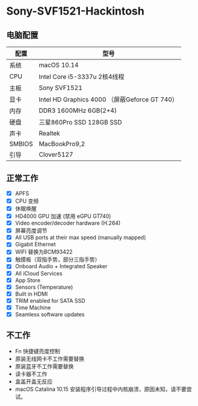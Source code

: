 # Sony-SVF1521-Hackintosh

## 电脑配置
|配置|型号|
|----|----|
|系统|macOS 10.14|
|CPU|Intel Core i5-3337u 2核4线程|
|主板|Sony SVF1521|
|显卡|Intel HD Graphics 4000 （屏蔽Geforce GT 740）|
|内存|DDR3 1600MHz 6GB(2+4)|
|硬盘|三星860Pro SSD 128GB SSD|
|声卡|Realtek |
|SMBIOS|MacBookPro9,2|
|引导|Clover5127|

## 正常工作

- [x] APFS
- [x] CPU 变频
- [x] 休眠唤醒
- [x] HD4000 GPU 加速 (禁用 eGPU GT740)
- [x] Video encoder/decoder hardware (H.264)
- [x] 屏幕亮度调节
- [x] All USB ports at their max speed (manually mapped)
- [x] Gigabit Ethernet
- [x] WIFI 替换为BCM93422
- [x] 触摸板（双指手势，部分三指手势）
- [x] Onboard Audio + Integrated Speaker
- [x] All iCloud Services
- [x] App Store
- [x] Sensors (Temperature)
- [x] Built in HDMI
- [x] TRIM enabled for SATA SSD
- [x] Time Machine
- [x] Seamless software updates

## 不工作

-  Fn 快捷键亮度控制
-  原装无线网卡不工作需要替换
-  原装蓝牙不工作需要替换
-  读卡器不工作
-  盒盖开盖无反应
-  macOS Catalina 10.15 安装程序引导过程中内核崩溃，原因未知，请不要尝试。
